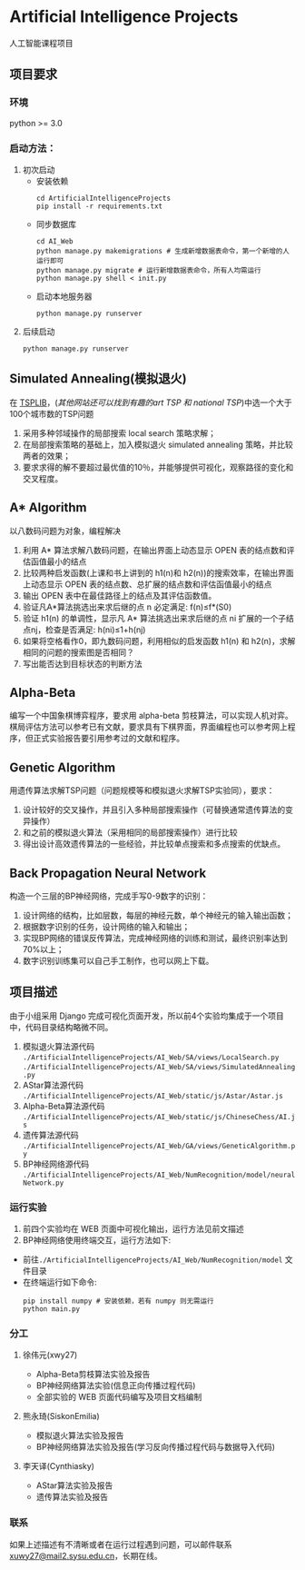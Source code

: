 # Artificial Intelligence Projects

人工智能课程项目

## 项目要求

### 环境

python >= 3.0

### 启动方法：

1. 初次启动
    - 安装依赖
      ```shell
      cd ArtificialIntelligenceProjects
      pip install -r requirements.txt
      ```
    - 同步数据库
      ```shell
      cd AI_Web
      python manage.py makemigrations # 生成新增数据表命令，第一个新增的人运行即可
      python manage.py migrate # 运行新增数据表命令，所有人均需运行
      python manage.py shell < init.py
      ```
    - 启动本地服务器
      ```shell
      python manage.py runserver
      ```
1. 后续启动
    ```shell
    python manage.py runserver
    ```

## Simulated Annealing(模拟退火)

在 [TSPLIB](http://comopt.ifi.uni-heidelberg.de/software/TSPLIB95/)，(*其他网站还可以找到有趣的art TSP 和 national TSP*)中选一个大于100个城市数的TSP问题

1. 采用多种邻域操作的局部搜索 local search 策略求解；
2. 在局部搜索策略的基础上，加入模拟退火 simulated annealing 策略，并比较两者的效果；
3. 要求求得的解不要超过最优值的10％，并能够提供可视化，观察路径的变化和交叉程度。

## A* Algorithm

以八数码问题为对象，编程解决

1. 利用 A* 算法求解八数码问题，在输出界面上动态显示 OPEN 表的结点数和评估函值最小的结点
1. 比较两种启发函数(上课和书上讲到的 h1(n)和 h2(n))的搜索效率，在输出界面上动态显示 OPEN 表的结点数、总扩展的结点数和评估函值最小的结点
1. 输出 OPEN 表中在最佳路径上的结点及其评估函数值。
1. 验证凡A\*算法挑选出来求后继的点 n 必定满足: f(n)≤f\*(S0)
1. 验证 h1(n) 的单调性，显示凡 A\* 算法挑选出来求后继的点 ni 扩展的一个子结点nj，检查是否满足: h(ni)≤1+h(nj)
1. 如果将空格看作0，即九数码问题，利用相似的启发函数 h1(n) 和 h2(n)，求解相同的问题的搜索图是否相同？
1. 写出能否达到目标状态的判断方法

## Alpha-Beta

编写一个中国象棋博弈程序，要求用 alpha-beta 剪枝算法，可以实现人机对弈。
棋局评估方法可以参考已有文献，要求具有下棋界面，界面编程也可以参考网上程序，但正式实验报告要引用参考过的文献和程序。

## Genetic Algorithm

用遗传算法求解TSP问题（问题规模等和模拟退火求解TSP实验同），要求：
1. 设计较好的交叉操作，并且引入多种局部搜索操作（可替换通常遗传算法的变异操作）
2. 和之前的模拟退火算法（采用相同的局部搜索操作）进行比较
3. 得出设计高效遗传算法的一些经验，并比较单点搜索和多点搜索的优缺点。

## Back Propagation Neural Network

构造一个三层的BP神经网络，完成手写0-9数字的识别：
1.	设计网络的结构，比如层数，每层的神经元数，单个神经元的输入输出函数；
2.	根据数字识别的任务，设计网络的输入和输出；
3.	实现BP网络的错误反传算法，完成神经网络的训练和测试，最终识别率达到70%以上；
4.	数字识别训练集可以自己手工制作，也可以网上下载。

## 项目描述

由于小组采用 Django 完成可视化页面开发，所以前4个实验均集成于一个项目中，代码目录结构略微不同。

1. 模拟退火算法源代码
  `./ArtificialIntelligenceProjects/AI_Web/SA/views/LocalSearch.py`
  `./ArtificialIntelligenceProjects/AI_Web/SA/views/SimulatedAnnealing.py`
2. AStar算法源代码
  `./ArtificialIntelligenceProjects/AI_Web/static/js/Astar/Astar.js`
3. Alpha-Beta算法源代码
  `./ArtificialIntelligenceProjects/AI_Web/static/js/ChineseChess/AI.js`
4. 遗传算法源代码
  `./ArtificialIntelligenceProjects/AI_Web/GA/views/GeneticAlgorithm.py`
5. BP神经网络源代码
  `./ArtificialIntelligenceProjects/AI_Web/NumRecognition/model/neuralNetwork.py`

### 运行实验

1. 前四个实验均在 WEB 页面中可视化输出，运行方法见前文描述
2. BP神经网络使用终端交互，运行方法如下:
  - 前往`./ArtificialIntelligenceProjects/AI_Web/NumRecognition/model` 文件目录
  - 在终端运行如下命令:
    ```shell
    pip install numpy # 安装依赖，若有 numpy 则无需运行
    python main.py
    ```

### 分工

1. 徐伟元(xwy27)
    - Alpha-Beta剪枝算法实验及报告
    - BP神经网络算法实验(信息正向传播过程代码)
    - 全部实验的 WEB 页面代码编写及项目文档编制

2. 熊永琦(SiskonEmilia)
    - 模拟退火算法实验及报告
    - BP神经网络算法实验及报告(学习反向传播过程代码与数据导入代码)

3. 李天译(Cynthiasky)
    - AStar算法实验及报告
    - 遗传算法实验及报告

### 联系

如果上述描述有不清晰或者在运行过程遇到问题，可以邮件联系 xuwy27@mail2.sysu.edu.cn，长期在线。
